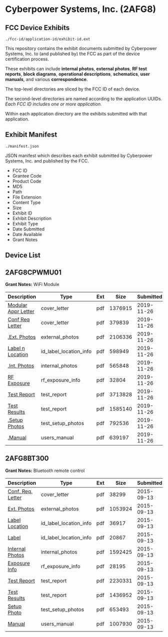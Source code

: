 # Cyberpower Systems, Inc. (2AFG8)
## FCC Device Exhibits

```
./fcc-id/application-id/exhibit-id.ext
```

This repository contains the exhibit documents submitted by Cyberpower Systems, Inc. to (and published by) the FCC as part of the device certification process.

These exhibits can include **internal photos**, **external photos**, **RF test reports**, **block diagrams**, **operational descriptions**, **schematics**, **user manuals**, and various **correspondence**.

The top-level directories are sliced by the FCC ID of each device.

The second-level directories are named according to the application UUIDs. *Each FCC ID includes one or more application.*

Within each application directory are the exhibits submitted with that application. 

## Exhibit Manifest

```
./manifest.json
```

JSON manifest which describes each exhibit submitted by Cyberpower Systems, Inc. and published by the FCC.

- FCC ID
- Grantee Code
- Product Code
- MD5
- Path
- File Extension
- Content Type
- Size
- Exhibit ID
- Exhibit Description
- Exhibit Type
- Date Submitted
- Date Available
- Grant Notes

## Device List
## 2AFG8CPWMU01
**Grant Notes:** WiFi Module

| Description | Type | Ext | Size | Submitted | Available |
| ----------- | ---- | --- | ---- | --------- | --------- |
| [Modular Appr Letter](2AFG8CPWMU01/fd552e15ad829d0f4311ceda787c1805/4529338.pdf) | cover_letter | pdf | 1376915 | 2019-11-26 | 2019-12-02 |
| [Conf Req Letter](2AFG8CPWMU01/fd552e15ad829d0f4311ceda787c1805/4529339.pdf) | cover_letter | pdf | 379839 | 2019-11-26 | 2019-12-02 |
| [.Ext. Photos](2AFG8CPWMU01/fd552e15ad829d0f4311ceda787c1805/4529340.pdf) | external_photos | pdf | 2106336 | 2019-11-26 | 2019-12-02 |
| [Label n Location](2AFG8CPWMU01/fd552e15ad829d0f4311ceda787c1805/4529341.pdf) | id_label_location_info | pdf | 598949 | 2019-11-26 | 2019-12-02 |
| [.Int. Photos](2AFG8CPWMU01/fd552e15ad829d0f4311ceda787c1805/4529342.pdf) | internal_photos | pdf | 565848 | 2019-11-26 | 2019-12-02 |
| [RF Exposure](2AFG8CPWMU01/fd552e15ad829d0f4311ceda787c1805/4529343.pdf) | rf_exposure_info | pdf | 32804 | 2019-11-26 | 2019-12-02 |
| [Test Report](2AFG8CPWMU01/fd552e15ad829d0f4311ceda787c1805/4529344.pdf) | test_report | pdf | 3713828 | 2019-11-26 | 2019-12-02 |
| [Test Results](2AFG8CPWMU01/fd552e15ad829d0f4311ceda787c1805/4529345.pdf) | test_report | pdf | 1585140 | 2019-11-26 | 2019-12-02 |
| [.Setup Photos](2AFG8CPWMU01/fd552e15ad829d0f4311ceda787c1805/4529346.pdf) | test_setup_photos | pdf | 792536 | 2019-11-26 | 2019-12-02 |
| [.Manual](2AFG8CPWMU01/fd552e15ad829d0f4311ceda787c1805/4529347.pdf) | users_manual | pdf | 639197 | 2019-11-26 | 2019-12-02 |
## 2AFG8BT300
**Grant Notes:** Bluetooth remote control

| Description | Type | Ext | Size | Submitted | Available |
| ----------- | ---- | --- | ---- | --------- | --------- |
| [Conf. Req. Letter](2AFG8BT300/585e32294769d7df87c7b0af023944dc/2745996.pdf) | cover_letter | pdf | 38299 | 2015-09-13 | 2015-09-14 |
| [Ext. Photos](2AFG8BT300/585e32294769d7df87c7b0af023944dc/2745997.pdf) | external_photos | pdf | 1053924 | 2015-09-13 | 2015-09-14 |
| [Label  Location](2AFG8BT300/585e32294769d7df87c7b0af023944dc/2745998.pdf) | id_label_location_info | pdf | 36917 | 2015-09-13 | 2015-09-14 |
| [Label](2AFG8BT300/585e32294769d7df87c7b0af023944dc/2745999.pdf) | id_label_location_info | pdf | 20867 | 2015-09-13 | 2015-09-14 |
| [Internal Photos](2AFG8BT300/585e32294769d7df87c7b0af023944dc/2746000.pdf) | internal_photos | pdf | 1592425 | 2015-09-13 | 2015-09-14 |
| [Exposure Info](2AFG8BT300/585e32294769d7df87c7b0af023944dc/2746001.pdf) | rf_exposure_info | pdf | 28195 | 2015-09-13 | 2015-09-14 |
| [Test Report](2AFG8BT300/585e32294769d7df87c7b0af023944dc/2746002.pdf) | test_report | pdf | 2230331 | 2015-09-13 | 2015-09-14 |
| [Test Results](2AFG8BT300/585e32294769d7df87c7b0af023944dc/2746003.pdf) | test_report | pdf | 1436952 | 2015-09-13 | 2015-09-14 |
| [Setup Photo](2AFG8BT300/585e32294769d7df87c7b0af023944dc/2746004.pdf) | test_setup_photos | pdf | 653493 | 2015-09-13 | 2015-09-14 |
| [Manual](2AFG8BT300/585e32294769d7df87c7b0af023944dc/2746005.pdf) | users_manual | pdf | 1007930 | 2015-09-13 | 2015-09-14 |
